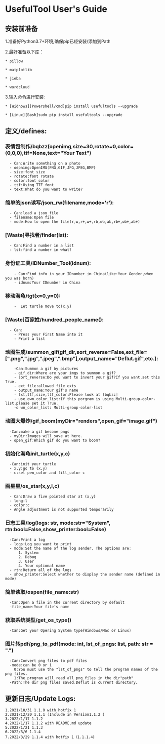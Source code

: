 # UsefulTool User's Guide
## 安装前准备
1.准备好Python3.7+环境,确保pip已经安装/添加到Path

2.最好准备以下库：

	* pillow

	* matplotlib

	* jieba

	* wordcloud

3.输入命令进行安装:

	* [Widnows][Powershell/cmd]pip install usefultools --upgrade

	* [Linux][Bash]sudo pip install usefultools --upgrade

## 定义/defines:

### 表情包制作/bqbzz(openimg,size=30,rotate=0,color=(0,0,0),ttf=None,text="Your Text")

      - Can:Write something on a photo
      - oepnimg:OpenIMG(PNG,GIF,JPG,JPEG,BMP)
      - size:font size
      - rotate:font rotate
      - color:font color
      - ttf:Using TTF font
      - text:What do you want to write?
### 简单的json读写/json_rw(filename,mode='r'):

      - Can:load a json file
      - filename:Open file
      - mode:How to open the file(r,w,r+,w+,rb,wb,ab,rb+,wb+,ab+)
### [Waste]寻找者/finder(lst):

      - Can:Find a number in a list
      - lst:find a number in what?
### 身份证工具/IDNumber_Tool(idnum):

        - Can:Find info in your IDnumber in China(like:Your Gender,when you was born)
        - idnum:Your IDnumber in China
### 移动海龟/tgt(x=0,y=0):

        -  Let turtle move to(x,y)
### [Waste]百家姓/hundred_people_name():

      - Can:
        - Press your First Name into it
        - Print a list
### 动图生成/summon_gif(gif_dir,sort_reverse=False,ext_file=[".png",".jpg",".jpeg",".bmp"],output_name="Deflut.gif",etc.):

        -Can:Summon a gif by pictures
        - gif_dir:Where are your imgs to summon a gif?
        - sort_reverse:Do you want to invert your gif?If you want,set this True.
        - ext_file:allowed file exts
        - output_name:Your gif's name
        - txt,ttf,size,ttf_color:Please look at [bqbzz]
        - use_own_color_list:If this porgram is using Multi-group-color-list,please set it True.
        -o wn_color_list: Multi-group-color-list
### 动图大爆炸/gif_boom(myDir="renders",open_gif="image.gif")

      -Can:make a gif become pngs
      - myDir:Images will save at here.
      - open_gif:Which gif do you want to boom?
### 初始化海龟init_turtle(x,y,c)

      -Can:init your turtle
      - x,y:go to (x,y)
      - c:set pen_color and fill_color c
### 画星星/os_star(x,y,l,c)

      - Can:Draw a five pointed star at (x,y)
      - long:l
      - color:c
      - Angle adjustment is not supported temporarily
### 日志工具/log(logs: str, mode:str="System", rtn:bool=False,show_printer:bool=False)

      -Can:Print a log
      - logs:Log you want to print
      - mode:Set the name of the log sender. The options are:
          1. System
          2. Debug
          3. User
          4. Your optional name
      - rtn:Return all of the logs
      - show_printer:Select whether to display the sender name (defined in mode)
### 简单读取/ospen(file_name:str)

      -Can:Open a file in the current directory by default
      -file_name:Your file's name
### 获取系统类型/get_os_type()

      -Can:Get your Opering System type(Windows/Mac or Linux)
### 图片转pdf/png_to_pdf(mode: int, lst_of_pngs: list, path: str = ".")

      -Can:Convert png files to pdf files
      -mode:can be 0 or 1
      	0:You must use the "lst_of_pngs" to tell the program names of the png files.
      	1:The program will read all png files in the dir"path"
      -Path:The dir png files saved.Deflut is current directory.
## 更新日志/Update Logs:

    1.2021/10/31 1.1.0 with hotfix 1 
    2.2021/12/20 1.1.1 (Include in Version1.1.2 )
    3.2022/1/17 1.1.2 
    4.2022/1/17 1.1.2 with README.md update
    5.2022/1/21 1.1.3
    6.2022/3/6 1.1.4
    7.2022/3/29 1.1.4 with hotfix 1（1.1.1.4）
